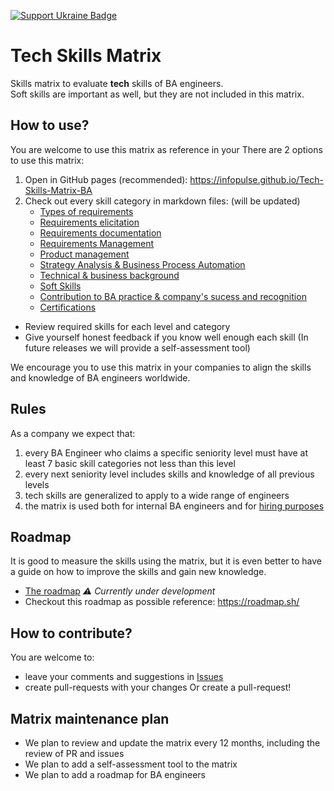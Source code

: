[![Support Ukraine Badge](https://bit.ly/support-ukraine-now)](https://github.com/support-ukraine/support-ukraine)

# Tech Skills Matrix

Skills matrix to evaluate **tech** skills of BA engineers.  
Soft skills are important as well, but they are not included in this matrix.

## How to use?

You are welcome to use this matrix as reference in your
There are 2 options to use this matrix:

1. Open in GitHub pages (recommended): https://infopulse.github.io/Tech-Skills-Matrix-BA
2. Check out every skill category in markdown files: (will be updated)
   - [Types of requirements](matrix/01.md)
   - [Requirements elicitation](matrix/02.md)
   - [Requirements documentation](matrix/03.md)
   - [Requirements Management](matrix/04.md)
   - [Product management](matrix/05.md)
   - [Strategy Analysis & Business Process Automation](matrix/06.md)
   - [Technical & business background](matrix/07.md)
   - [Soft Skills](matrix/08.md)
   - [Contribution to BA practice & company's sucess and recognition](matrix/09.md)
   - [Certifications](matrix/10.md)

- Review required skills for each level and category
- Give yourself honest feedback if you know well enough each skill (In future releases we will provide a self-assessment tool)

We encourage you to use this matrix in your companies to align the skills and knowledge of BA engineers worldwide.

## Rules

As a company we expect that:

1. every BA Engineer who claims a specific seniority level must have at least 7 basic skill categories not less than this level
2. every next seniority level includes skills and knowledge of all previous levels
3. tech skills are generalized to apply to a wide range of engineers
4. the matrix is used both for internal BA engineers and for [hiring purposes](https://www.infopulse.com/join-us?specialization=9)

## Roadmap

It is good to measure the skills using the matrix, but it is even better to have a guide on how to improve the skills
and gain new knowledge.

- [The roadmap](roadmap/roadmap.md) _⚠️ Currently under development_
- Checkout this roadmap as possible reference: https://roadmap.sh/

## How to contribute?

You are welcome to:

- leave your comments and suggestions in [Issues](https://github.com/infopulse/Tech-Skills-Matrix-BA/issues)
- create pull-requests with your changes
  Or create a pull-request!

## Matrix maintenance plan

- We plan to review and update the matrix every 12 months, including the review of PR and issues
- We plan to add a self-assessment tool to the matrix
- We plan to add a roadmap for BA engineers
